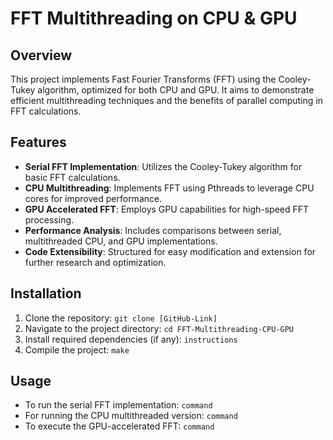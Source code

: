 # FFT Multithreading on CPU & GPU

## Overview
This project implements Fast Fourier Transforms (FFT) using the Cooley-Tukey algorithm, optimized for both CPU and GPU. It aims to demonstrate efficient multithreading techniques and the benefits of parallel computing in FFT calculations.

## Features
- **Serial FFT Implementation**: Utilizes the Cooley-Tukey algorithm for basic FFT calculations.
- **CPU Multithreading**: Implements FFT using Pthreads to leverage CPU cores for improved performance.
- **GPU Accelerated FFT**: Employs GPU capabilities for high-speed FFT processing.
- **Performance Analysis**: Includes comparisons between serial, multithreaded CPU, and GPU implementations.
- **Code Extensibility**: Structured for easy modification and extension for further research and optimization.

## Installation
1. Clone the repository: `git clone [GitHub-Link]`
2. Navigate to the project directory: `cd FFT-Multithreading-CPU-GPU`
3. Install required dependencies (if any): `instructions`
4. Compile the project: `make`

## Usage
- To run the serial FFT implementation: `command`
- For running the CPU multithreaded version: `command`
- To execute the GPU-accelerated FFT: `command`
